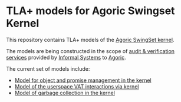 # TLA+ models for Agoric Swingset Kernel

This repository contains TLA+ models of the [Agoric SwingSet kernel](https://github.com/Agoric/agoric-sdk/tree/master/packages/SwingSet/src/kernel).


The models are being constructed in the scope of [audit & verification services](https://informal.systems/services/security-audits)
provided by [Informal Systems](https://informal.systems)
to [Agoric](https://agoric.com).

The current set of models include:
 - [Model for object and promise management in the kernel](./kernel/kernel.tla)
 - [Model of the userspace VAT interactions via kernel](./userspace/userspace.tla)
 - [Model of garbage collection in the kernel](./kernel_gc/kernel_gc.tla)

